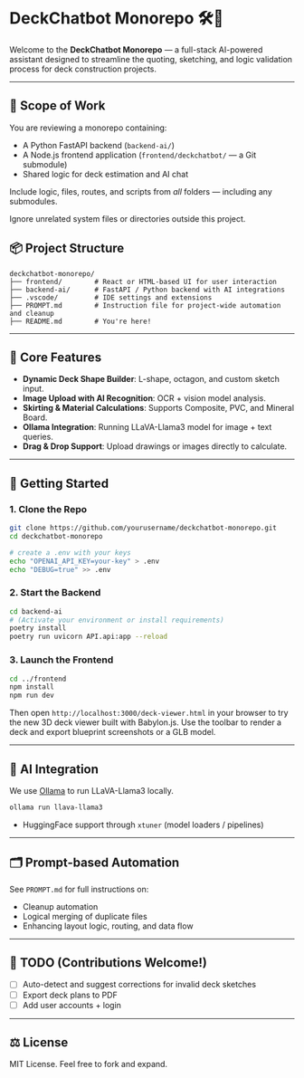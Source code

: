 # DeckChatbot Monorepo 🛠️🤖

Welcome to the **DeckChatbot Monorepo** — a full-stack AI-powered assistant designed to streamline the quoting, sketching, and logic validation process for deck construction projects.

---
## 🧠 Scope of Work

You are reviewing a monorepo containing:
- A Python FastAPI backend (`backend-ai/`)
- A Node.js frontend application (`frontend/deckchatbot/` — a Git submodule)
- Shared logic for deck estimation and AI chat

Include logic, files, routes, and scripts from *all* folders — including any submodules.

Ignore unrelated system files or directories outside this project.

## 📦 Project Structure

```
deckchatbot-monorepo/
├── frontend/        # React or HTML-based UI for user interaction
├── backend-ai/      # FastAPI / Python backend with AI integrations
├── .vscode/         # IDE settings and extensions
├── PROMPT.md        # Instruction file for project-wide automation and cleanup
├── README.md        # You're here!
```

---

## 🎯 Core Features

- **Dynamic Deck Shape Builder**: L-shape, octagon, and custom sketch input.
- **Image Upload with AI Recognition**: OCR + vision model analysis.
- **Skirting & Material Calculations**: Supports Composite, PVC, and Mineral Board.
- **Ollama Integration**: Running LLaVA-Llama3 model for image + text queries.
- **Drag & Drop Support**: Upload drawings or images directly to calculate.

---

## 🚀 Getting Started

### 1. Clone the Repo

```bash
git clone https://github.com/yourusername/deckchatbot-monorepo.git
cd deckchatbot-monorepo

# create a .env with your keys
echo "OPENAI_API_KEY=your-key" > .env
echo "DEBUG=true" >> .env
```

### 2. Start the Backend

```bash
cd backend-ai
# (Activate your environment or install requirements)
poetry install
poetry run uvicorn API.api:app --reload
```

### 3. Launch the Frontend

```bash
cd ../frontend
npm install
npm run dev
```

Then open `http://localhost:3000/deck-viewer.html` in your browser to try the new 3D deck viewer built with Babylon.js. Use the toolbar to render a deck and export blueprint screenshots or a GLB model.

---

## 🧠 AI Integration

We use [Ollama](https://ollama.com/library/llava-llama3) to run LLaVA-Llama3 locally.

```bash
ollama run llava-llama3
```

- HuggingFace support through `xtuner` (model loaders / pipelines)

---

## 🗂 Prompt-based Automation

See `PROMPT.md` for full instructions on:

- Cleanup automation
- Logical merging of duplicate files
- Enhancing layout logic, routing, and data flow

---

## 📌 TODO (Contributions Welcome!)

- [ ] Auto-detect and suggest corrections for invalid deck sketches
- [ ] Export deck plans to PDF
- [ ] Add user accounts + login

---

## ⚖️ License

MIT License. Feel free to fork and expand.
